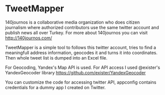 # TweetMapper
140journos is a collaborative media organization who does citizen journalism where authorized contributors use the same twitter account and publish news all over Turkey. For more about 140journos you can visit http://140journos.com/

TweetMapper is a simple tool to follows this twitter account, tries to find a meaningfull address information, geocodes it and turns it into coordinates. Then whole tweet list is dumped into an Excel file.

For Geocoding, Yandex's Map API is used. For API access I used @exister's YandexGeocoder library https://github.com/exister/YandexGeocoder

You can customize the code for accessing twitter API, appconfig contains credentials for a dummy app I created on Twitter.
